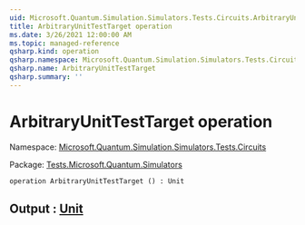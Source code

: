 ```yaml
---
uid: Microsoft.Quantum.Simulation.Simulators.Tests.Circuits.ArbitraryUnitTestTarget
title: ArbitraryUnitTestTarget operation
ms.date: 3/26/2021 12:00:00 AM
ms.topic: managed-reference
qsharp.kind: operation
qsharp.namespace: Microsoft.Quantum.Simulation.Simulators.Tests.Circuits
qsharp.name: ArbitraryUnitTestTarget
qsharp.summary: ''
---
```


# ArbitraryUnitTestTarget operation

Namespace: [Microsoft.Quantum.Simulation.Simulators.Tests.Circuits](xref:Microsoft.Quantum.Simulation.Simulators.Tests.Circuits)

Package: [Tests.Microsoft.Quantum.Simulators](https://nuget.org/packages/Tests.Microsoft.Quantum.Simulators)




```qsharp
operation ArbitraryUnitTestTarget () : Unit
```


## Output : [Unit](xref:microsoft.quantum.lang-ref.unit)

